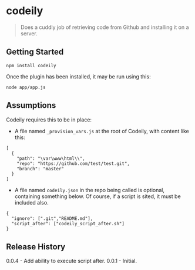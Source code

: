 # codeily
> Does a cuddly job of retrieving code from Github and installing it on a server.
## Getting Started
```shell
npm install codeily
```
Once the plugin has been installed, it may be run using this:
```shell
node app/app.js
```
## Assumptions
Codeily requires this to be in place:
- A file named ```_provision_vars.js``` at the root of Codeily, with content like this:
```
[
  {
    "path": "\var\www\html\\",
    "repo": "https://github.com/test/test.git",
    "branch": "master"
  }
]
```
- A file named ```codeily.json``` in the repo being called is optional, containing something below. Of course, if a script is sited, it must be included also.
```
{
  "ignore": [".git","README.md"],
  "script_after": ["codeily_script_after.sh"]
}
```

## Release History
0.0.4 - Add ability to execute script after.
0.0.1 - Initial.